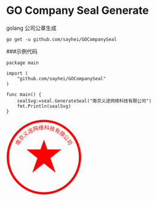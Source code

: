 # GO Company Seal Generate
golang  公司公章生成

```
go get -u github.com/sayhei/GOCompanySeal
```

###示例代码

```
package main

import (
	"github.com/sayhei/GOCompanySeal"
)

func main() {
	sealSvg:=seal.GenerateSeal("南京义途网络科技有限公司")
    fmt.Println(sealSvg)
}

```

<?xml version="1.0"?>
<!-- Generated by SVGo -->
<svg width="200" height="200"
     xmlns="http://www.w3.org/2000/svg"
     xmlns:xlink="http://www.w3.org/1999/xlink">
<defs>
<path d="M45,150 A74,74 0 1,1 155,150" id="circle" />
</defs>
<circle cx="100" cy="100" r="96" style="fill:none;stroke-width:6;stroke:red" />
<polygon points="100,55 70,140 145,80 55,80 130,140" style="fill:red;stroke:red;stroke-width:1;" />
<text style="fill:red;" text-anchor="middle" ><textPath startOffset="50%" xlink:href="#circle">南京义途网络科技有限公司</textPath></text>
</svg>
